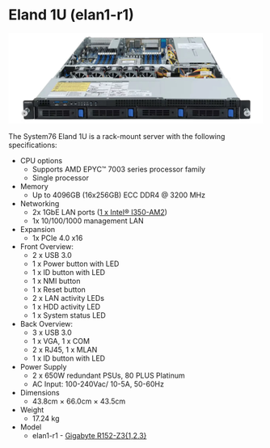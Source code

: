 # Eland 1U (elan1-r1)

![Eland 1U](./img/elan1-r1-frontports.webp)

The System76 Eland 1U is a rack-mount server with the following specifications:

- CPU options
  - Supports AMD EPYC™ 7003 series processor family
  - Single processor
- Memory
  - Up to 4096GB (16x256GB) ECC DDR4 @ 3200 MHz
- Networking
  - 2x 1GbE LAN ports ([1 x Intel® I350-AM2](https://ark.intel.com/content/www/us/en/ark/products/52968/intel-ethernet-controller-i350am2.html))
  - 1x 10/100/1000 management LAN
- Expansion
  - 1x PCIe 4.0 x16
- Front Overview:
  - 2 x USB 3.0
  - 1 x Power button with LED
  - 1 x ID button with LED
  - 1 x NMI button
  - 1 x Reset button
  - 2 x LAN activity LEDs
  - 1 x HDD activity LED
  - 1 x System status LED
- Back Overview:
  - 3 x USB 3.0
  - 1 x VGA, 1 x COM
  - 2 x RJ45, 1 x MLAN
  - 1 x ID button with LED
- Power Supply
  - 2 x 650W redundant PSUs, 80 PLUS Platinum
  - AC Input: 100-240Vac/ 10-5A, 50-60Hz
- Dimensions
  - 43.8cm × 66.0cm × 43.5cm
- Weight
  - 17.24 kg
- Model
  - elan1-r1 - [Gigabyte R152-Z3{1,2,3}](./elan1-r1_manual.pdf)
